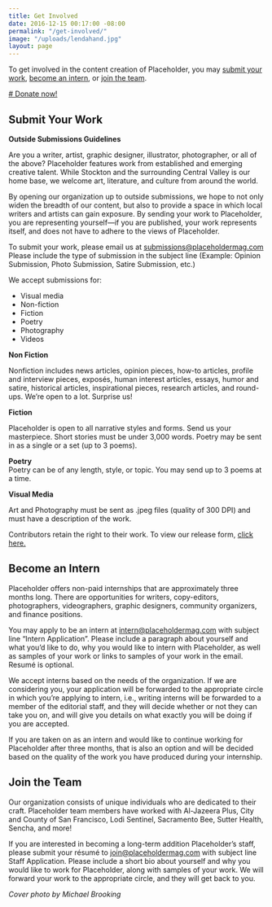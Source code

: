 ```yaml
---
title: Get Involved
date: 2016-12-15 00:17:00 -08:00
permalink: "/get-involved/"
image: "/uploads/lendahand.jpg"
layout: page
---
```


To get involved in the content creation of Placeholder, you may [submit your work](#submit), [become an intern](#intern), or [join the team](#join-team).

[# Donate now!](https://www.fracturedatlas.org/site/fiscal/profile?id=11328)

<h2 id="submit">Submit Your Work</h2>

**Outside Submissions Guidelines**

Are you a writer, artist, graphic designer, illustrator, photographer, or all of the above? Placeholder features work from established and emerging creative talent. While Stockton and the surrounding Central Valley is our home base, we welcome art, literature, and culture from around the world.

By opening our organization up to outside submissions, we hope to not only widen the breadth of our content, but also to provide a space in which local writers and artists can gain exposure. By sending your work to Placeholder, you are representing yourself—if you are published, your work represents itself, and does not have to adhere to the views of Placeholder.

To submit your work, please email us at [submissions@placeholdermag.com](mailto:submissions@placeholdermag.com) Please include the type of submission in the subject line (Example: Opinion Submission, Photo Submission, Satire Submission, etc.)

We accept submissions for:
* Visual media
* Non-fiction
* Fiction
* Poetry
* Photography
* Videos

**Non Fiction**

Nonfiction includes news articles, opinion pieces, how-to articles, profile and interview pieces, exposés, human interest articles, essays, humor and satire, historical articles, inspirational pieces, research articles, and round-ups. We’re open to a lot. Surprise us!

**Fiction**

Placeholder is open to all narrative styles and forms. Send us your masterpiece. Short stories must be under 3,000 words. Poetry may be sent in as a single or a set (up to 3 poems).  

**Poetry**  
Poetry can be of any length, style, or topic. You may send up to 3 poems at a time.

**Visual Media**

Art and Photography must be sent as .jpeg files (quality of 300 DPI) and must have a description of the work.  
   
Contributors retain the right to their work. To view our release form, [click here.](https://drive.google.com/file/d/0B02r54Tr7I5qMW5MbTBIQ1lwLTQ/view?usp=sharing)


<h2 id="intern">Become an Intern</h2>

Placeholder offers non-paid internships that are approximately three months long. There are opportunities for writers, copy-editors, photographers, videographers, graphic designers, community organizers, and finance positions.

You may apply to be an intern at [intern@placeholdermag.com](mailto:intern@placeholdermag.com) with subject line “Intern Application”. Please include a paragraph about yourself and what you’d like to do, why you would like to intern with Placeholder, as well as samples of your work or links to samples of your work in the email. Resumé is optional.

We accept interns based on the needs of the organization. If we are considering you, your application will be forwarded to the appropriate circle in which you’re applying to intern, i.e., writing interns will be forwarded to a member of the editorial staff, and they will decide whether or not they can take you on, and will give you details on what exactly you will be doing if you are accepted.

If you are taken on as an intern and would like to continue working for Placeholder after three months, that is also an option and will be decided based on the quality of the work you have produced during your internship.

<h2 id="join-team">Join the Team</h2>

Our organization consists of unique individuals who are dedicated to their craft. Placeholder team members have worked with Al-Jazeera Plus, City and County of San Francisco, Lodi Sentinel, Sacramento Bee, Sutter Health, Sencha, and more!


If you are interested in becoming a long-term addition Placeholder’s staff, please submit your résumé to [join@placeholdermag.com](mailto:join@placeholdermag.com) with subject line Staff Application. Please include a short bio about yourself and why you would like to work for Placeholder, along with samples of your work. We will forward your work to the appropriate circle, and they will get back to you.

*Cover photo by Michael Brooking*
